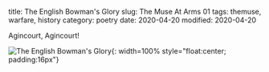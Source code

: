 title: The English Bowman's Glory
slug: The Muse At Arms 01
tags: themuse, warfare, history
category: poetry
date: 2020-04-20
modified: 2020-04-20

Agincourt, Agincourt!

![The English Bowman's Glory]({static}/images/bowmansglory.png){: width=100% style="float:center; padding:16px"}    
